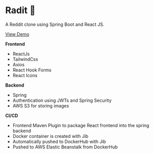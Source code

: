
# Radit  🚀 

A Reddit clone using Spring Boot and React JS.

[View Demo](https://egor-dev.com)

**Frontend**
- ReactJs
- TailwindCss
- Axios
- React Hook Forms
- React Icons

**Backend**
- Spring
- Authentication using JWTs and Spring Security
- AWS S3 for storing images

**CI/CD**
 - Frontend Maven Plugin to package React frontend into the spring backend
 - Docker container is created with Jib
 - Automatically pushed to DockerHub with Jib 
 - Pushed to AWS Elastic Beanstalk from DockerHub
